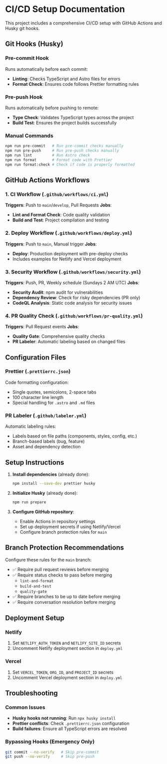 # CI/CD Setup Documentation

This project includes a comprehensive CI/CD setup with GitHub Actions and Husky
git hooks.

## Git Hooks (Husky)

### Pre-commit Hook

Runs automatically before each commit:

- **Linting**: Checks TypeScript and Astro files for errors
- **Format Check**: Ensures code follows Prettier formatting rules

### Pre-push Hook

Runs automatically before pushing to remote:

- **Type Check**: Validates TypeScript types across the project
- **Build Test**: Ensures the project builds successfully

### Manual Commands

```bash
npm run pre-commit   # Run pre-commit checks manually
npm run pre-push     # Run pre-push checks manually
npm run lint         # Run Astro check
npm run format       # Format code with Prettier
npm run format:check # Check if code is properly formatted
```

## GitHub Actions Workflows

### 1. CI Workflow (`.github/workflows/ci.yml`)

**Triggers**: Push to `main`/`develop`, Pull Requests **Jobs**:

- **Lint and Format Check**: Code quality validation
- **Build and Test**: Project compilation and testing

### 2. Deploy Workflow (`.github/workflows/deploy.yml`)

**Triggers**: Push to `main`, Manual trigger **Jobs**:

- **Deploy**: Production deployment with pre-deploy checks
- Includes examples for Netlify and Vercel deployment

### 3. Security Workflow (`.github/workflows/security.yml`)

**Triggers**: Push, PR, Weekly schedule (Sundays 2 AM UTC) **Jobs**:

- **Security Audit**: npm audit for vulnerabilities
- **Dependency Review**: Check for risky dependencies (PR only)
- **CodeQL Analysis**: Static code analysis for security issues

### 4. PR Quality Check (`.github/workflows/pr-quality.yml`)

**Triggers**: Pull Request events **Jobs**:

- **Quality Gate**: Comprehensive quality checks
- **PR Labeler**: Automatic labeling based on changed files

## Configuration Files

### Prettier (`.prettierrc.json`)

Code formatting configuration:

- Single quotes, semicolons, 2-space tabs
- 100 character line length
- Special handling for `.astro` and `.md` files


### PR Labeler (`.github/labeler.yml`)

Automatic labeling rules:

- Labels based on file paths (components, styles, config, etc.)
- Branch-based labels (bug, feature)
- Asset and dependency detection

## Setup Instructions

1. **Install dependencies** (already done):

   ```bash
   npm install --save-dev prettier husky
   ```

2. **Initialize Husky** (already done):

   ```bash
   npm run prepare
   ```

3. **Configure GitHub repository**:
   - Enable Actions in repository settings
   - Set up deployment secrets if using Netlify/Vercel
   - Configure branch protection rules for `main`

## Branch Protection Recommendations

Configure these rules for the `main` branch:

- ✅ Require pull request reviews before merging
- ✅ Require status checks to pass before merging
  - `lint-and-format`
  - `build-and-test`
  - `quality-gate`
- ✅ Require branches to be up to date before merging
- ✅ Require conversation resolution before merging

## Deployment Setup

### Netlify

1. Set `NETLIFY_AUTH_TOKEN` and `NETLIFY_SITE_ID` secrets
2. Uncomment Netlify deployment section in `deploy.yml`

### Vercel

1. Set `VERCEL_TOKEN`, `ORG_ID`, and `PROJECT_ID` secrets
2. Uncomment Vercel deployment section in `deploy.yml`

## Troubleshooting

### Common Issues

- **Husky hooks not running**: Run `npx husky install`
- **Prettier conflicts**: Check `.prettierrc.json` configuration
- **Build failures**: Ensure all TypeScript errors are resolved

### Bypassing Hooks (Emergency Only)

```bash
git commit --no-verify   # Skip pre-commit
git push --no-verify     # Skip pre-push
```
